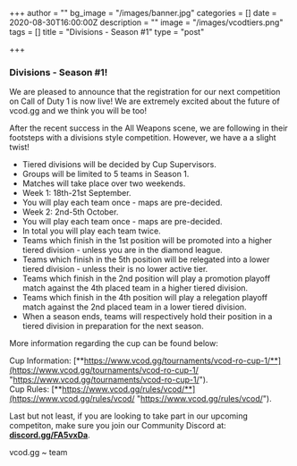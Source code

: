 +++
author = ""
bg_image = "/images/banner.jpg"
categories = []
date = 2020-08-30T16:00:00Z
description = ""
image = "/images/vcodtiers.png"
tags = []
title = "Divisions - Season #1"
type = "post"

+++
### **Divisions - Season #1!**

We are pleased to announce that the registration for our next competition on Call of Duty 1 is now live! We are extremely excited about the future of vcod.gg and we think you will be too! 

After the recent success in the All Weapons scene, we are following in their footsteps with a divisions style competition. However, we have a a slight twist! 

* Tiered divisions will be decided by Cup Supervisors.
* Groups will be limited to 5 teams in Season 1.
* Matches will take place over two weekends.
* Week 1: 18th-21st September.
* You will play each team once - maps are pre-decided.
* Week 2: 2nd-5th October.
* You will play each team once - maps are pre-decided.
* In total you will play each team twice.
* Teams which finish in the 1st position will be promoted into a higher tiered division - unless you are in the diamond league.
* Teams which finish in the 5th position will be relegated into a lower tiered division - unless their is no lower active tier.
* Teams which finish in the 2nd position will play a promotion playoff match against the 4th placed team in a higher tiered division.
* Teams which finish in the 4th position will play a relegation playoff match against the 2nd placed team in a lower tiered division. 
* When a season ends, teams will respectively hold their position in a tiered division in preparation for the next season.

More information regarding the cup can be found below:

Cup Information: [**https://www.vcod.gg/tournaments/vcod-ro-cup-1/**](https://www.vcod.gg/tournaments/vcod-ro-cup-1/ "https://www.vcod.gg/tournaments/vcod-ro-cup-1/").  
Cup Rules: [**https://www.vcod.gg/rules/vcod/**](https://www.vcod.gg/rules/vcod/ "https://www.vcod.gg/rules/vcod/").

Last but not least, if you are looking to take part in our upcoming competiton, make sure you join our Community Discord at: [**discord.gg/FA5vxDa**](https://discord.gg/FA5vxDa. "https://discord.gg/FA5vxDa.").

vcod.gg \~ team
